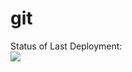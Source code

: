 # git

Status of Last Deployment:<br>
<img src="https://github.com/vasylkulyev/sw/workflows/My-GitHubActions-Basics/badge.svg?branch=master"><br>
